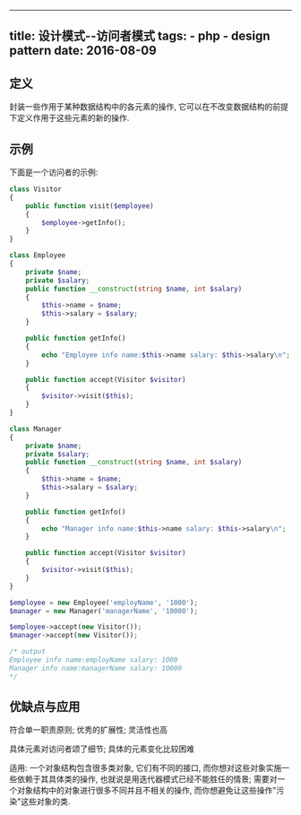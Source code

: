 ----------------
title: 设计模式--访问者模式
tags:
    - php
    - design pattern
date: 2016-08-09
----------------

定义
---
封装一些作用于某种数据结构中的各元素的操作, 它可以在不改变数据结构的前提下定义作用于这些元素的新的操作. 

示例
---
下面是一个访问者的示例:
```PHP
class Visitor
{
    public function visit($employee)
    {
        $employee->getInfo();
    }
}

class Employee
{
    private $name;
    private $salary;
    public function __construct(string $name, int $salary)
    {
        $this->name = $name;
        $this->salary = $salary;
    }

    public function getInfo()
    {
        echo "Employee info name:$this->name salary: $this->salary\n";
    }

    public function accept(Visitor $visitor)
    {
        $visitor->visit($this);
    }
}

class Manager
{
    private $name;
    private $salary;
    public function __construct(string $name, int $salary)
    {
        $this->name = $name;
        $this->salary = $salary;
    }

    public function getInfo()
    {
        echo "Manager info name:$this->name salary: $this->salary\n";
    }

    public function accept(Visitor $visitor)
    {
        $visitor->visit($this);
    }
}

$employee = new Employee('employName', '1000');
$manager = new Manager('managerName', '10000');

$employee->accept(new Visitor());
$manager->accept(new Visitor());

/* output
Employee info name:employName salary: 1000
Manager info name:managerName salary: 10000
*/
```

优缺点与应用
---
符合单一职责原则; 优秀的扩展性; 灵活性也高

具体元素对访问者颂了细节; 具体的元素变化比较困难

适用: 一个对象结构包含很多类对象, 它们有不同的接口, 而你想对这些对象实施一些依赖于其具体类的操作, 也就说是用迭代器模式已经不能胜任的情景; 需要对一个对象结构中的对象进行很多不同并且不相关的操作, 而你想避免让这些操作"污染"这些对象的类. 

